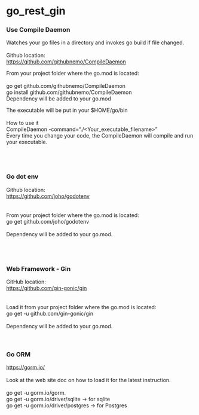 # go_rest_gin

### Use Compile Daemon 
Watches your go files in a directory and invokes go build if file changed.<br/>  
Github location:<br/>
https://github.com/githubnemo/CompileDaemon<br/>
  
From your project folder where the go.mod is located:<br/>  
go get github.com/githubnemo/CompileDaemon<br/>
go install github.com/githubnemo/CompileDaemon<br/>
Dependency will be added to your go.mod<br/>

The executable will be put in your $HOME/go/bin<br/>
<br/>
How to use it<br/>
CompileDaemon -command=“./<Your_executable_filename>”<br/>
Every time you change your code, the CompileDaemon will compile and run your executable.<br/> 
<br/>
<br/>
<br/>
### Go dot env
Github location:<br/>
https://github.com/joho/godotenv<br/>
<br/>
<br/>
From your project folder where the go.mod is located:<br/> 
go get github.com/joho/godotenv<br/>
<br/>
Dependency will be added to your go.mod.<br/>
<br/>
<br/>
<br/>
### Web Framework - Gin
GitHub location:<br/>
https://github.com/gin-gonic/gin<br/>
<br/>
<br/>
Load it from your project folder where the go.mod is located:<br/>
go get -u github.com/gin-gonic/gin<br/>
<br/>
Dependency will be added to your go.mod.<br/>
<br/>
<br/>
### Go ORM
https://gorm.io/<br/>
<br/>
Look at the web site doc on how to load it for the latest instruction.<br/>
<br/>
go get -u gorm.io/gorm.<br/>
go get -u gorm.io/driver/sqlite -> for sqlite<br/>
go get -u gorm.io/driver/postgres -> for Postgres<br/>
  
